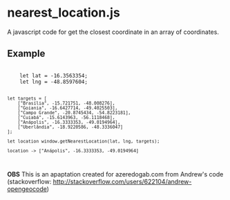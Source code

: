 # nearest_location.js

A javascript code for get the closest coordinate in an array of coordinates. 

Example
-------

<code>
	let lat = -16.3563354; 
    let lng = -48.8597604; 
      
    let targets = [
        ["Brasília", -15.721751, -48.008276],
        ["Goiania", -16.6427714, -49.4025503],
        ["Campo Grande", -20.8745434, -54.8223181],
        ["Cuiabá", -15.6143963, -56.1118468],
        ["Anápolis", -16.3333353, -49.0194964],
        ["Uberlândia", -18.9220586, -48.3336047]
    ];

    let location window.getNearestLocation(lat, lng, targets);

    location -> ["Anápolis", -16.3333353, -49.0194964]
</code>

**OBS**
This is an apaptation created for azeredogab.com from Andrew's code (stackoverflow: http://stackoverflow.com/users/622104/andrew-opengeocode)

